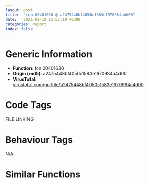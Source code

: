 ```yaml
---
layout: post
title:  "fcn.00401630 @ a2475448bf4050c1583e1970984a4d00"
date:   2021-09-10 15:52:19 +0300
categories: report
index: false
---
```


# Generic Information
- **Function:** fcn.00401630
- **Origin (md5):** a2475448bf4050c1583e1970984a4d00
- **VirusTotal:** [virustotal.com/gui/file/a2475448bf4050c1583e1970984a4d00][virustotal_ref]

# Code Tags
<span class="tag" id="FILE">FILE</span>
<span class="tag" id="LINKING">LINKING</span>


# Behaviour Tags
<span class="bhv-tag" id="na">N/A</span>

# Similar Functions
<script type="text/javascript" src="https://www.gstatic.com/charts/loader.js"></script>
<script type="text/javascript">

    google.charts.load('current', {'packages':['corechart']});
    google.charts.setOnLoadCallback(drawChart);

    function drawChart() {
    var data = new google.visualization.DataTable();
        data.addColumn('number', 'X');
        data.addColumn('number', 'Y');
        data.addColumn({type: 'string', role: 'tooltip', 'p': {'html': true}});
        data.addColumn({'type': 'string', 'role': 'style'});
        
        data.addRows([
    [0, 0, '<b><a href="/report/fcn.00401630@a2475448bf4050c1583e1970984a4d00">fcn.00401630</a><br>@a2475448bf4050c1583e1970984a4d00</b><br>mov eax, dword<br>push 0xffffffffffffffff<br>push 0x40f05b<br>push eax<br>mov dword<br>sub esp, 0xc08<br>push ebx<br>push esi<br>push edi<br>push str.In_launch__<br>call fcn.00402130<br>add esp, 4<br>lea eax, [esp+0x814]<br>push 0x400<br>push eax<br>push 0<br>call dword[sym.imp.KERNEL32.dll_GetModuleFileNameA]<br>push 0<br>lea ecx, [esp+0x418]<br>mov esi, eax<br>push 0<br>lea edx, [esp+0x14]<br>push ecx<br>lea eax, [esp+0x820]<br>push edx<br>push eax<br>call fcn.00403e83<br>push str.path_is_splited<br>call fcn.00402130<br>add esp, 0x18<br>test esi, esi<br>jbe 0x401820<br>call fcn.00402140<br>lea ecx, [esp+0x414]<br>push 0x4163c4<br>lea edx, [esp+0x10]<br>push ecx<br>test eax, eax<br>push edx<br>je 0x4016c7<br>push str._s_sIXrx98__s.dll<br>jmp 0x4016cc<br>push str._s_sIXrxSupp__s.dll<br>lea eax, [esp+0x24]<br>push eax<br>call fcn.00403e31<br>add esp, 0x14<br>lea ecx, [esp+0x14]<br>push ecx<br>push str.Dll_file_is___s_<br>call fcn.00402130<br>mov edi, dword[sym.imp.KERNEL32.dll_LoadLibraryA]<br>add esp, 8<br>lea edx, [esp+0x14]<br>push edx<br>call edi<br>mov ebx, dword[sym.imp.KERNEL32.dll_GetLastError]<br>mov esi, eax<br>call ebx<br>push eax<br>push esi<br>push str.hInst___x__GetLastError_____d<br>call fcn.00402130<br>add esp, 0xc<br>test esi, esi<br>jne 0x4017a8<br>push 0x4163c4<br>lea ecx, [esp+0x14]<br>call fcn.0040a52f<br>lea ecx, [esp+0x10]<br>mov dword[esp+0xc1c], esi<br>call fcn.0040a64c<br>mov eax, dword[esp+0x10]<br>push 0x4140b8<br>push eax<br>call fcn.00403d82<br>add esp, 8<br>test eax, eax<br>je 0x4017e1<br>call fcn.00402140<br>lea ecx, [esp+0x414]<br>lea edx, [esp+0xc]<br>test eax, eax<br>push ecx<br>push edx<br>je 0x40176e<br>push str._s_sIXrx98_EN.dll<br>jmp 0x401773<br>push str._s_sIXrxSupp_EN.dll<br>lea eax, [esp+0x20]<br>push eax<br>call fcn.00403e31<br>add esp, 0x10<br>lea ecx, [esp+0x14]<br>push ecx<br>call edi<br>mov esi, eax<br>mov dword[esp+0xc1c], 0xffffffff<br>test esi, esi<br>lea ecx, [esp+0x10]<br>jne 0x4017a3<br>call fcn.0040a505<br>jmp 0x401820<br>call fcn.0040a505<br>push str.Before_GetProcAddress__<br>call fcn.00402130<br>add esp, 4<br>push str.GetSupplierInfo<br>push esi<br>call dword[sym.imp.KERNEL32.dll_GetProcAddress]<br>test eax, eax<br>mov dword[0x415540], eax<br>jne 0x4017f7<br>call ebx<br>push eax<br>push esi<br>push str.hInst___x__GetLastError_____d<br>call fcn.00402130<br>add esp, 0xc<br>test esi, esi<br>je 0x401820<br>jmp 0x401819<br>lea ecx, [esp+0x10]<br>mov dword[esp+0xc1c], 0xffffffff<br>call fcn.0040a505<br>jmp 0x401820<br>push eax<br>push str.GetSupplierInfo___x<br>call fcn.00402130<br>push 0x415944<br>push 0x416144<br>call dword[0x415540]<br>add esp, 0x10<br>test esi, esi<br>je 0x401820<br>push esi<br>call dword[sym.imp.KERNEL32.dll_FreeLibrary]<br>mov ecx, dword[esp+0xc14]<br>pop edi<br>pop esi<br>xor eax, eax<br>pop ebx<br>mov dword<br>add esp, 0xc14<br>ret <br><eoc> ', 'point { fill-color: #e0440e; }'],

        ]);

    var options = {
        title: 'Similarity Plot',
        legend: 'none',
        colors: ['#dedbd9', '#e6693e', '#ec8f6e', '#f3b49f', '#f6c7b6'],
        tooltip: {isHtml: true, trigger: 'both'},
        explorer: {
        actions: ["dragToZoom", "rightClickToReset"],
        },
        chartArea: {
        width: '80%',
        height: '80%'
        },
        width: '100%',
        height: '100%'
    };

    var chart = new google.visualization.ScatterChart(document.getElementById('chart_div'));

    chart.draw(data, options);
    }
    
</script>


<div id="chart_div" style="width: 100%px; height: 100%;"></div>

# Disassembled Code
{% highlight nasm %}

mov eax, dword
push 0xffffffffffffffff
push 0x40f05b
push eax
mov dword
sub esp, 0xc08
push ebx
push esi
push edi
push str.In_launch__
call fcn.00402130
add esp, 4
lea eax, [esp+0x814]
push 0x400
push eax
push 0
call dword[sym.imp.KERNEL32.dll_GetModuleFileNameA]
push 0
lea ecx, [esp+0x418]
mov esi, eax
push 0
lea edx, [esp+0x14]
push ecx
lea eax, [esp+0x820]
push edx
push eax
call fcn.00403e83
push str.path_is_splited
call fcn.00402130
add esp, 0x18
test esi, esi
jbe 0x401820
call fcn.00402140
lea ecx, [esp+0x414]
push 0x4163c4
lea edx, [esp+0x10]
push ecx
test eax, eax
push edx
je 0x4016c7
push str._s_sIXrx98__s.dll
jmp 0x4016cc
push str._s_sIXrxSupp__s.dll
lea eax, [esp+0x24]
push eax
call fcn.00403e31
add esp, 0x14
lea ecx, [esp+0x14]
push ecx
push str.Dll_file_is___s_
call fcn.00402130
mov edi, dword[sym.imp.KERNEL32.dll_LoadLibraryA]
add esp, 8
lea edx, [esp+0x14]
push edx
call edi
mov ebx, dword[sym.imp.KERNEL32.dll_GetLastError]
mov esi, eax
call ebx
push eax
push esi
push str.hInst___x__GetLastError_____d
call fcn.00402130
add esp, 0xc
test esi, esi
jne 0x4017a8
push 0x4163c4
lea ecx, [esp+0x14]
call fcn.0040a52f
lea ecx, [esp+0x10]
mov dword[esp+0xc1c], esi
call fcn.0040a64c
mov eax, dword[esp+0x10]
push 0x4140b8
push eax
call fcn.00403d82
add esp, 8
test eax, eax
je 0x4017e1
call fcn.00402140
lea ecx, [esp+0x414]
lea edx, [esp+0xc]
test eax, eax
push ecx
push edx
je 0x40176e
push str._s_sIXrx98_EN.dll
jmp 0x401773
push str._s_sIXrxSupp_EN.dll
lea eax, [esp+0x20]
push eax
call fcn.00403e31
add esp, 0x10
lea ecx, [esp+0x14]
push ecx
call edi
mov esi, eax
mov dword[esp+0xc1c], 0xffffffff
test esi, esi
lea ecx, [esp+0x10]
jne 0x4017a3
call fcn.0040a505
jmp 0x401820
call fcn.0040a505
push str.Before_GetProcAddress__
call fcn.00402130
add esp, 4
push str.GetSupplierInfo
push esi
call dword[sym.imp.KERNEL32.dll_GetProcAddress]
test eax, eax
mov dword[0x415540], eax
jne 0x4017f7
call ebx
push eax
push esi
push str.hInst___x__GetLastError_____d
call fcn.00402130
add esp, 0xc
test esi, esi
je 0x401820
jmp 0x401819
lea ecx, [esp+0x10]
mov dword[esp+0xc1c], 0xffffffff
call fcn.0040a505
jmp 0x401820
push eax
push str.GetSupplierInfo___x
call fcn.00402130
push 0x415944
push 0x416144
call dword[0x415540]
add esp, 0x10
test esi, esi
je 0x401820
push esi
call dword[sym.imp.KERNEL32.dll_FreeLibrary]
mov ecx, dword[esp+0xc14]
pop edi
pop esi
xor eax, eax
pop ebx
mov dword
add esp, 0xc14
ret

{% endhighlight %}

[virustotal_ref]: https://www.virustotal.com/gui/file/a2475448bf4050c1583e1970984a4d00